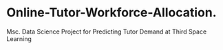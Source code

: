 # Online-Tutor-Workforce-Allocation.
Msc. Data Science Project for Predicting Tutor Demand at Third Space Learning
